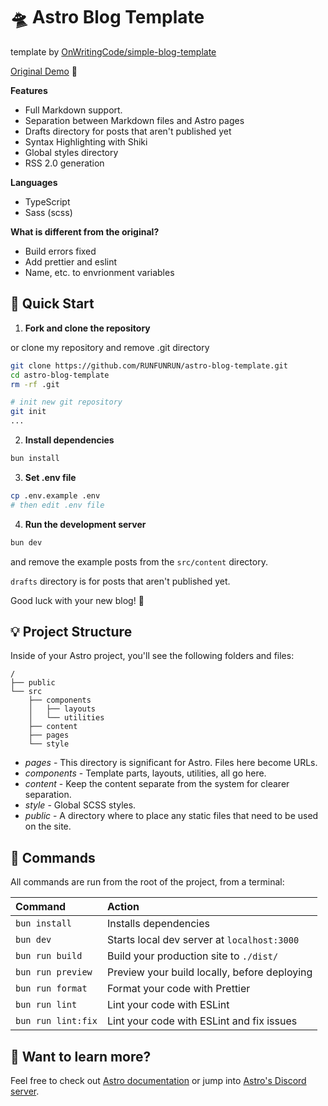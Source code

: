 # 🛸 Astro Blog Template

template by [OnWritingCode/simple-blog-template](https://github.com/OnWritingCode/simple-blog-template)

[Original Demo](https://simple-blog-template.netlify.app/) 👀

**Features**

- Full Markdown support.
- Separation between Markdown files and Astro pages
- Drafts directory for posts that aren't published yet
- Syntax Highlighting with Shiki
- Global styles directory
- RSS 2.0 generation

**Languages**

- TypeScript
- Sass (scss)

**What is different from the original?**

- Build errors fixed
- Add prettier and eslint
- Name, etc. to envrionment variables

## 🚀 Quick Start

1. **Fork and clone the repository**

or clone my repository and remove .git directory

```bash
git clone https://github.com/RUNFUNRUN/astro-blog-template.git
cd astro-blog-template
rm -rf .git

# init new git repository
git init
...
```

2. **Install dependencies**

```bash
bun install
```

3. **Set .env file**

```bash
cp .env.example .env
# then edit .env file
```

4. **Run the development server**

```bash
bun dev
```

and remove the example posts from the `src/content` directory.

`drafts` directory is for posts that aren't published yet.

Good luck with your new blog! 🚀

## 💡 Project Structure

Inside of your Astro project, you'll see the following folders and files:

```
/
├── public
└── src
    ├── components
    │   ├── layouts
    │   └── utilities
    ├── content
    ├── pages
    └── style
```

- _pages_ - This directory is significant for Astro. Files here become URLs.
- _components_ - Template parts, layouts, utilities, all go here.
- _content_ - Keep the content separate from the system for clearer separation.
- _style_ - Global SCSS styles.
- _public_ - A directory where to place any static files that need to be used on the site.

## 🧞 Commands

All commands are run from the root of the project, from a terminal:

| Command            | Action                                       |
| :----------------- | :------------------------------------------- |
| `bun install`      | Installs dependencies                        |
| `bun dev`          | Starts local dev server at `localhost:3000`  |
| `bun run build`    | Build your production site to `./dist/`      |
| `bun run preview`  | Preview your build locally, before deploying |
| `bun run format`   | Format your code with Prettier               |
| `bun run lint`     | Lint your code with ESLint                   |
| `bun run lint:fix` | Lint your code with ESLint and fix issues    |

## 👀 Want to learn more?

Feel free to check out [Astro documentation](https://github.com/withastro/astro) or jump into [Astro's Discord server](https://astro.build/chat).
